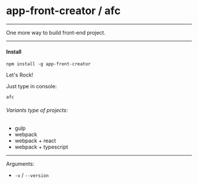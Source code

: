 # app-front-creator / afc

***

One more way to build front-end project.


***
#### Install

```
npm install -g app-front-creator
```

Let's Rock!

Just type in console:
```
afc
```

###### Variants type of projects:
- gulp
- webpack
- webpack + react
- webpack + typescript


***

Arguments:
- `-v` / `--version`
